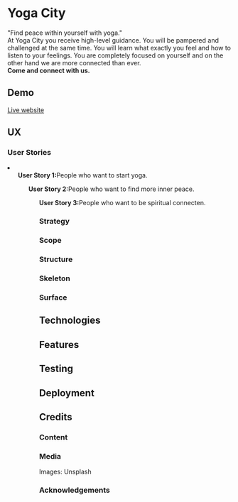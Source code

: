 # Yoga City
"Find peace within yourself with yoga."<br>
At Yoga City you receive high-level guidance. 
You will be pampered and challenged at the same time. 
You will learn what exactly you feel and how to listen to your feelings. 
You are completely focused on yourself and on the other hand we are more connected than ever.<br>
<strong>Come and connect with us.</strong>

## Demo
[Live website](https://kimkesdev.github.io/YogaCity/.)

## UX

### User Stories
<li>
  <ul><strong>User Story 1:</strong>People who want to start yoga.
  <ul><strong>User Story 2:</strong>People who want to find more inner peace.
  <ul><strong>User Story 3:</strong>People who want to be spiritual connecten.
</li>

### Strategy
### Scope
### Structure
### Skeleton
### Surface

## Technologies

## Features

## Testing

## Deployment

## Credits
### Content
### Media
Images: Unsplash
### Acknowledgements
